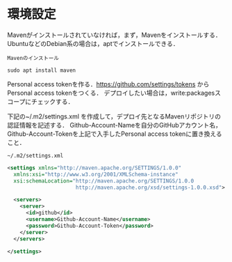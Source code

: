 # 環境設定

Mavenがインストールされていなければ，まず，Mavenをインストールする．UbuntuなどのDebian系の場合は，aptでインストールできる．

`Mavenのインストール`

```
sudo apt install maven
```

Personal access tokenを作る．https://github.com/settings/tokens からPersonal access tokenをつくる．
デプロイしたい場合は，write:packagesスコープにチェックする．

下記の~/.m2/settings.xml を作成して，デプロイ先となるMavenリポジトリの認証情報を記述する．
Github-Account-Nameを自分のGitHubアカウント名，Github-Account-Tokenを上記で入手したPersonal access tokenに置き換えること．

`~/.m2/settings.xml`

```xml
<settings xmlns="http://maven.apache.org/SETTINGS/1.0.0"
  xmlns:xsi="http://www.w3.org/2001/XMLSchema-instance"
  xsi:schemaLocation="http://maven.apache.org/SETTINGS/1.0.0
                      http://maven.apache.org/xsd/settings-1.0.0.xsd">

  <servers>
    <server>
      <id>github</id>
      <username>Github-Account-Name</username>
      <password>Github-Account-Token</password>
    </server>
  </servers>

</settings>

```